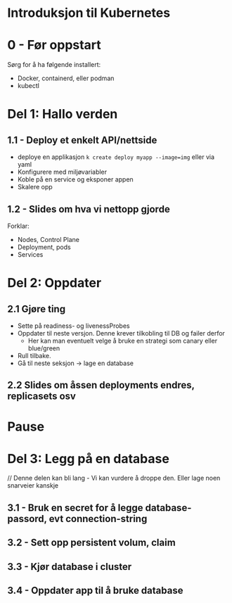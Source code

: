 # Introduksjon til Kubernetes 

# 0 - Før oppstart 
Sørg for å ha følgende installert: 
 - Docker, containerd, eller podman 
 - kubectl
# Del 1: Hallo verden

## 1.1 - Deploy et enkelt API/nettside
 - deploye en applikasjon `k create deploy myapp --image=img`  eller via yaml 
 - Konfigurere med miljøvariabler 
 - Koble på en service og eksponer appen  
 - Skalere opp 
## 1.2 - Slides om hva vi nettopp gjorde
 Forklar: 
  - Nodes, Control Plane 
  - Deployment, pods 
  - Services 

# Del 2: Oppdater
## 2.1 Gjøre ting 
 - Sette på readiness- og livenessProbes
 - Oppdater til neste versjon. Denne krever tilkobling til DB og failer derfor
	 - Her kan man eventuelt velge å bruke en strategi som canary eller blue/green
 - Rull tilbake. 
 - Gå til neste seksjon -> lage en database
## 2.2 Slides om åssen deployments endres, replicasets osv 

# Pause 
# Del 3:  Legg på en database
// Denne delen kan bli lang - Vi kan vurdere å droppe den. Eller lage noen snarveier kanskje 
## 3.1 - Bruk en secret for å legge database-passord, evt connection-string

## 3.2 - Sett opp persistent volum, claim

## 3.3 - Kjør database i cluster 

## 3.4 - Oppdater app til å bruke database
